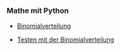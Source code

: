### Mathe mit Python

- [Binomialverteilung](./binomialverteilung/binomialverteilung.ipynb)

- [Testen mit der Binomialverteilung](./binomialverteilung/test_binomialverteilung.ipynb)